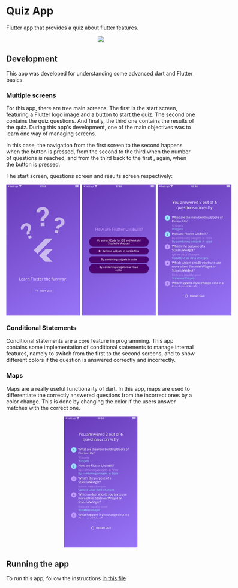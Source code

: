 # Quiz App

Flutter app that provides a quiz about flutter features.

<p align="center">
    <img src="readme_assets/quiz_app.gif" height=350>
</p>

## Development

This app was developed for understanding some advanced dart and Flutter basics.

### Multiple screens

For this app, there are tree main screens. The first is the start screen, featuring a Flutter logo image and a button to start the quiz. The second one contains the quiz questions. And finally, the third one contains the results of the quiz. During this app's development, one of the main objectives was to learn one way of managing screens.

In this case, the navigation from the first screen to the second happens when the button is pressed, from the second to the third when the number of questions is reached, and from the third back to the first , again, when the button is pressed.

The start screen, questions screen and results screen respectively:

<p align="center">
    <div style="display: flex;">
      <img src="readme_assets/start_screen.png" alt="Image 1" height=350 style="margin-right:5px;">
      <img src="readme_assets/questions_screen.png" alt="Image 2" height=350 style="margin-right:5px;">
      <img src="readme_assets/results_screen.png" alt="Image 2" height=350>
    </div>
</p>

### Conditional Statements

Conditional statements are a core feature in programming. This app contains some implementation of conditional statements to manage internal features, namely to switch from the first to the second screens, and to show different colors if the question is answered correctly and incorrectly.

### Maps

Maps are a really useful functionality of dart. In this app, maps are used to differentiate the correctly answered questions from the incorrect ones by a color change. This is done by changing the color if the users answer matches with the correct one.

<p align="center">
    <img src="readme_assets/results_screen.png" height=350>
</p>

## Running the app

To run this app, follow the instructions [in this file](../TEXT_FILES/INTRODUCTION/flutter_setup.md)
